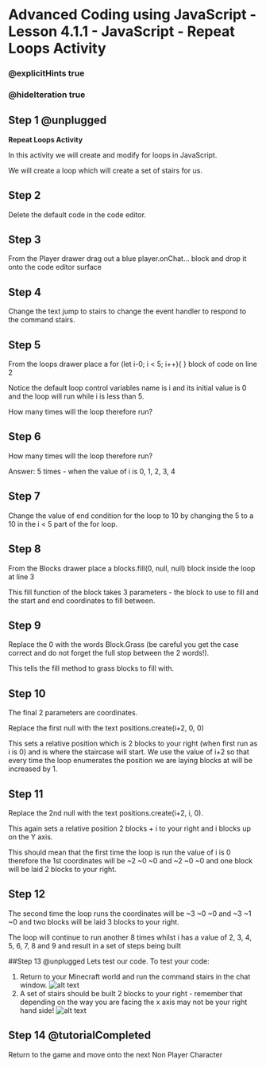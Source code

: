 # Advanced Coding using JavaScript - Lesson 4.1.1 - JavaScript - Repeat Loops Activity

### @explicitHints true
### @hideIteration true

## Step 1 @unplugged
**Repeat Loops Activity**

In this activity we will create and modify for loops in JavaScript.

We will create a loop which will create a set of stairs for us.

## Step 2
Delete the default code in the code editor.

## Step 3 
From the Player drawer drag out a blue player.onChat... block and drop it onto the code editor surface

## Step 4 
Change the text jump to stairs to change the event handler to respond to the command stairs.

## Step 5
From the loops drawer place a for (let i-0; i < 5; i++){ } block of code on line 2

Notice the default loop control variables name is i and its initial value is 0 and the loop will run while i is less than 5.

How many times will the loop therefore run?

## Step 6 
How many times will the loop therefore run?

Answer: 5 times - when the value of i is 0, 1, 2, 3, 4

## Step 7 
Change the value of end condition for the loop to 10 by changing the 5 to a 10 in the i < 5 part of the for loop.

## Step 8 
From the Blocks drawer place a blocks.fill(0, null, null) block inside the loop at line 3

This fill function of the block takes 3 parameters - the block to use to fill and the start and end coordinates to fill between.

## Step 9 
Replace the 0 with the words Block.Grass (be careful you get the case correct and do not forget the full stop between the 2 words!).

This tells the fill method to grass blocks to fill with.

## Step 10 
The final 2 parameters are coordinates.

Replace the first null with the text positions.create(i+2, 0, 0)

This sets a relative position which is 2 blocks to your right (when first run as i is 0) and is where the staircase will start. We use the value of i+2 so that every time the loop enumerates the position we are laying blocks at will be increased by 1.

## Step 11
Replace the 2nd null with the text positions.create(i+2, i, 0).

This again sets a relative position 2 blocks + i to your right and i blocks up on the Y axis.

This should mean that the first time the loop is run the value of i is 0 therefore the 1st coordinates will be ~2 ~0 ~0 and ~2 ~0 ~0 and one block will be laid 2 blocks to your right.

## Step 12
The second time the loop runs the coordinates will be ~3 ~0 ~0 and  ~3 ~1 ~0 and two blocks will be laid 3 blocks to your right.

The loop will continue to run another 8 times whilst i has a value of 2, 3, 4, 5, 6, 7, 8 and 9 and result in a set of steps being built

##Step 13 @unplugged
Lets test our code.
To test your code:
1. Return to your Minecraft world and run the command stairs in the chat window.
![alt text](https://advancedjs.codingcredentials.com/Lesson4/4.1.1/images/1.jpg?raw=true "Test")
2. A set of stairs should be built 2 blocks to your right - remember that depending on the way you are facing the x axis may not be your right hand side!
![alt text](https://advancedjs.codingcredentials.com/Lesson4/4.1.1/images/2.jpg?raw=true "Test")

## Step 14 @tutorialCompleted
Return to the game and move onto the next Non Player Character
